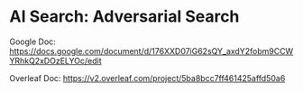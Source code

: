 # AI Search: Adversarial Search
Google Doc: https://docs.google.com/document/d/176XXD07iG62sQY_axdY2fobm9CCWYRhkQ2xDOzELYOc/edit

Overleaf Doc: https://v2.overleaf.com/project/5ba8bcc7ff461425affd50a6
